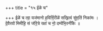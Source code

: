 +++
title = "१५ ईळे च"

+++
ईळे॑ च त्वा॒ यज॑मानो ह॒विर्भि॒रीळे॑ सखि॒त्वं सु॑म॒तिं निका॑मः ।  
दे॒वैरवो॑ मिमीहि॒ सं ज॑रि॒त्रे रक्षा॑ च नो॒ दम्ये॑भि॒रनी॑कैः ॥